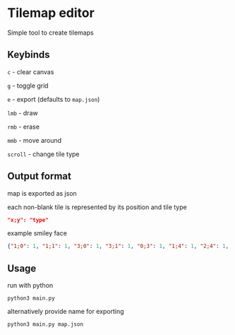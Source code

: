 # Tilemap editor

Simple tool to create tilemaps

## Keybinds

`c` - clear canvas

`g` - toggle grid

`e` - export (defaults to `map.json`)

`lmb` - draw

`rmb` - erase

`mmb` - move around

`scroll` - change tile type

## Output format

map is exported as json

each non-blank tile is represented by its position and tile type

```json
"x;y": "type"
```

example smiley face

```json
{"1;0": 1, "1;1": 1, "3;0": 1, "3;1": 1, "0;3": 1, "1;4": 1, "2;4": 1, "3;4": 1, "4;3": 1}
```

## Usage

run with python

`python3 main.py`

alternatively provide name for exporting

`python3 main.py map.json`
